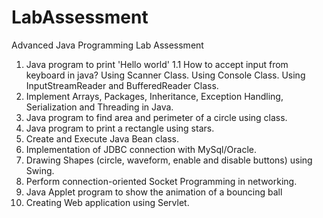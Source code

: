# LabAssessment
 Advanced Java Programming Lab Assessment
 
1. Java program to print 'Hello world'
1.1 How to accept input from keyboard in java?
    Using Scanner Class.
    Using Console Class.
    Using InputStreamReader and BufferedReader Class.
2. Implement Arrays, Packages, Inheritance, Exception Handling, Serialization and Threading in Java.
3. Java program to find area and perimeter of a circle using class.
4. Java program to print a rectangle using stars.
5. Create and Execute Java Bean class.
6. Implementation of JDBC connection with MySql/Oracle.
7. Drawing Shapes (circle, waveform, enable and disable buttons) using Swing.
8. Perform connection-oriented Socket Programming in networking.
9. Java Applet program to show the animation of a bouncing ball
10. Creating Web application using Servlet.

